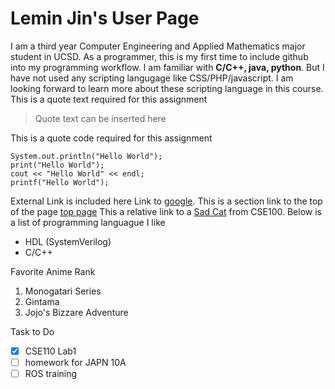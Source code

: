 # Lemin Jin's User Page
I am a third year Computer Engineering and Applied Mathematics major student in UCSD. As a programmer, this is my first time to include github into my programming workflow. I am familiar with **C/C++, java, python**. But I have not used any scripting langugage like CSS/PHP/javascript. I am looking forward to learn more about these scripting language in this course. This is a quote text required for this assignment
>Quote text can be inserted here


This is a quote code required for this assignment

```
System.out.println("Hello World");
print("Hello World");
cout << "Hello World" << endl;
printf("Hello World");
```

External Link is included here Link to [google](https://google.com).
This is a section link to the top of the page [top page](#Lemin-Jin's-User-Page)
This a relative link to a [Sad Cat](sadCat100.PNG) from CSE100.
Below is a list of programming languague I like
- HDL (SystemVerilog)
- C/C++
  

Favorite Anime Rank
1. Monogatari Series 
2. Gintama
3. Jojo's Bizzare Adventure


Task to Do 
- [x] CSE110 Lab1
- [ ] homework for JAPN 10A
- [ ] ROS training
